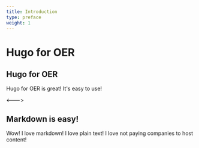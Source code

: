 ```yaml
---
title: Introduction
type: preface
weight: 1
---
```


# Hugo for OER

## Hugo for OER

Hugo for OER is great! It's easy to use!

<--->

## Markdown is easy!

Wow! I love markdown! I love plain text! I love not paying companies to host content!
